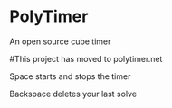 # PolyTimer
An open source cube timer

#This project has moved to polytimer.net

Space starts and stops the timer

Backspace deletes your last solve